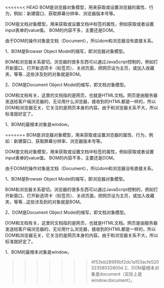 <<<<<<< HEAD
BOM是浏览器对象模型，用来获取或设置浏览器的属性、行为，例如：新建窗口、获取屏幕分辨率、浏览器版本号等。

DOM是文档对象模型，用来获取或设置文档中标签的属性，例如获取或者设置input表单的value值。
BOM的内容不多，主要还是DOM。

由于DOM的操作对象是文档（Document），所以dom和浏览器没有直接关系。

1、BOM是Browser Object Model的缩写，即浏览器对象模型。

BOM和浏览器关系密切。浏览器的很多东西可以通过JavaScript控制的，例如打开新窗口、打开新选项卡（标签页）、关闭页面，把网页设为主页，或加入收藏夹，等等…这些涉及到的对象就是BOM。

2、DOM是Document Object Model的缩写，即文档对象模型。

DOM和文档有关，这里的文档指的是网页，也就是HTML文档。网页是由服务器发送给客户端浏览器的，无论用什么浏览器，接收到的HTML都是一样的，所以DOM和浏览器无关，它关注的是网页本身的内容。由于和浏览器关系不大，所以标准就好定了。
 

 1、BOM的最根本对象是window。

=======
BOM是浏览器对象模型，用来获取或设置浏览器的属性、行为，例如：新建窗口、获取屏幕分辨率、浏览器版本号等。

DOM是文档对象模型，用来获取或设置文档中标签的属性，例如获取或者设置input表单的value值。
BOM的内容不多，主要还是DOM。

由于DOM的操作对象是文档（Document），所以dom和浏览器没有直接关系。

1、BOM是Browser Object Model的缩写，即浏览器对象模型。

BOM和浏览器关系密切。浏览器的很多东西可以通过JavaScript控制的，例如打开新窗口、打开新选项卡（标签页）、关闭页面，把网页设为主页，或加入收藏夹，等等…这些涉及到的对象就是BOM。

2、DOM是Document Object Model的缩写，即文档对象模型。

DOM和文档有关，这里的文档指的是网页，也就是HTML文档。网页是由服务器发送给客户端浏览器的，无论用什么浏览器，接收到的HTML都是一样的，所以DOM和浏览器无关，它关注的是网页本身的内容。由于和浏览器关系不大，所以标准就好定了。
 

 1、BOM的最根本对象是window。

>>>>>>> 4f53eb28995bf2dc1a153acfe52032358032600d
2、DOM最根本对象是document（实际上是window.document）。
